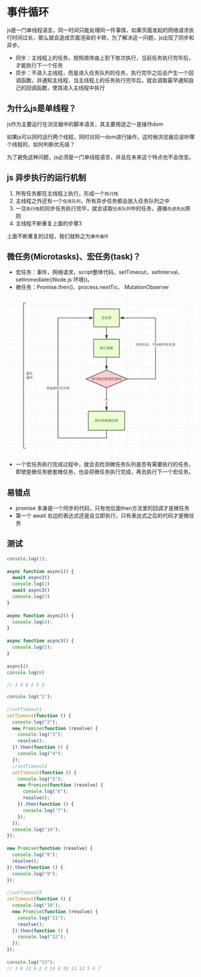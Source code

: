 # 事件循环

js是一门单线程语言，同一时间只能处理同一件事情，如果页面发起的网络请求执行时间过长，那么就会造成页面渲染的卡顿，为了解决这一问题，js出现了同步和异步。

- 同步：主线程上的任务，按照顺序由上到下依次执行，当前任务执行完毕后，才能执行下一个任务
- 异步：不进入主线程，而是进入任务队列的任务，执行完毕之后会产生一个回调函数，并通知主线程，当主线程上的任务执行完毕后，就会调取最早通知自己的回调函数，使其进入主线程中执行

## 为什么js是单线程？

js作为主要运行在浏览器中的脚本语言，其主要用途之一是操作dom

如果js可以同时运行两个线程，同时对同一dom进行操作，这时候浏览器应该听哪个线程的，如何判断优先级？

为了避免这种问题，js必须是一门单线程语言，并且在未来这个特点也不会改变。

## js 异步执行的运行机制
1. 所有任务都在主线程上执行，形成一个`执行栈`
2. 主线程之外还有一个`任务队列`，所有异步任务都会放入任务队列之中
3. 一旦`执行栈`的同步任务执行完毕，就会读取`任务队列`中的任务，遵循`先进先出`原则
4. 主线程不断重复上面的步骤3

上面不断重复的过程，我们就称之为`事件循环`

## 微任务(Microtasks)、宏任务(task)？

- 宏任务：事件，网络请求，script整体代码，setTimeout，setInterval、setImmediate((Node.js 环境))。
- 微任务：Promise.then()、process.nextTic、 MutationObserver

![](../../public/images/2.png)

- 一个宏任务执行完成过程中，就会去检测微任务队列是否有需要执行的任务，即使是微任务嵌套微任务，也会将微任务执行完成，再去执行下一个宏任务。

## 易错点

- promise 本身是一个同步的代码，只有他后面then方法里的回调才是微任务
- 第一个 await 右边的表达式还是会立即执行，只有表达式之后的代码才是微任务

## 测试

```js
console.log(1);

async function async1() {
  await async2()
  console.log(2)
  await async3()
  console.log(3)
}

async function async2() {
  console.log(4);
}

async function async3() {
  console.log(5);
}

async1()
console.log(6)

// 1 4 6 2 5 3
```

```js
console.log("1");

//setTimeout1
setTimeout(function () {
  console.log("2");
  new Promise(function (resolve) {
    console.log("3");
    resolve();
  }).then(function () {
    console.log("4");
  });
  //setTimeout2
  setTimeout(function () {
    console.log("5");
    new Promise(function (resolve) {
      console.log("6");
      resolve();
    }).then(function () {
      console.log("7");
    });
  });
  console.log("14");
});

new Promise(function (resolve) {
  console.log("8");
  resolve();
}).then(function () {
  console.log("9");
});

//setTimeout3
setTimeout(function () {
  console.log("10");
  new Promise(function (resolve) {
    console.log("11");
    resolve();
  }).then(function () {
    console.log("12");
  });
});

console.log("13");
// 1 8 13 9 2 3 14 4 10 11 12 5 6 7
```

